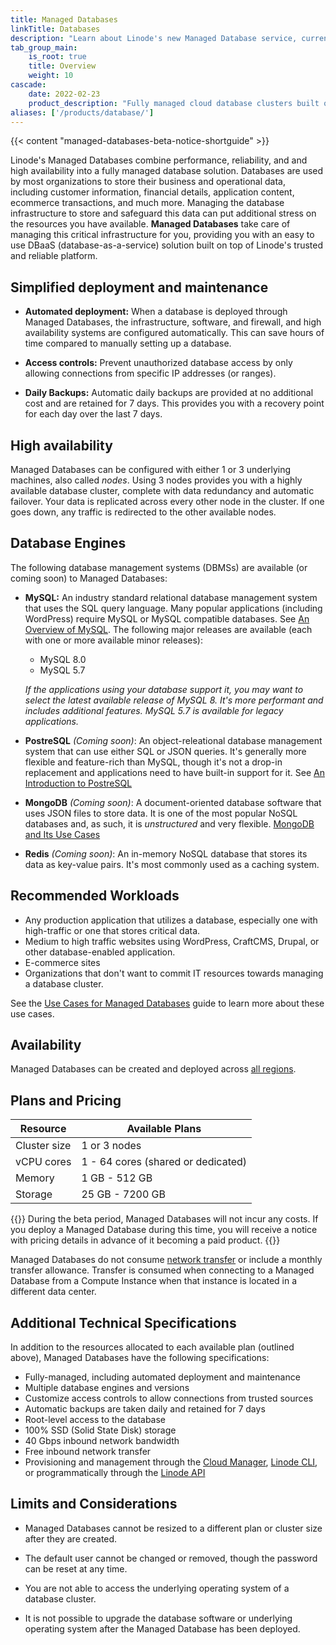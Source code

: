 ```yaml
---
title: Managed Databases
linkTitle: Databases
description: "Learn about Linode's new Managed Database service, currently in beta."
tab_group_main:
    is_root: true
    title: Overview
    weight: 10
cascade:
    date: 2022-02-23
    product_description: "Fully managed cloud database clusters built on top of Linode’s trusted and reliable platform."
aliases: ['/products/database/']
---
```


{{< content "managed-databases-beta-notice-shortguide" >}}

Linode's Managed Databases combine performance, reliability, and and high availability into a fully managed database solution. Databases are used by most organizations to store their business and operational data, including customer information, financial details, application content, ecommerce transactions, and much more. Managing the database infrastructure to store and safeguard this data can put additional stress on the resources you have available. **Managed Databases** take care of managing this critical infrastructure for you, providing you with an easy to use DBaaS (database-as-a-service) solution built on top of Linode's trusted and reliable platform.

## Simplified deployment and maintenance

- **Automated deployment:** When a database is deployed through Managed Databases, the infrastructure, software, and firewall, and high availability systems are configured automatically. This can save hours of time compared to manually setting up a database.

- **Access controls:** Prevent unauthorized database access by only allowing connections from specific IP addresses (or ranges).

- **Daily Backups:** Automatic daily backups are provided at no additional cost and are retained for 7 days. This provides you with a recovery point for each day over the last 7 days.

## High availability

Managed Databases can be configured with either 1 or 3 underlying machines, also called *nodes*. Using 3 nodes provides you with a highly available database cluster, complete with data redundancy and automatic failover. Your data is replicated across every other node in the cluster. If one goes down, any traffic is redirected to the other available nodes.

## Database Engines

The following database management systems (DBMSs) are available (or coming soon) to Managed Databases:

- **MySQL:** An industry standard relational database management system that uses the SQL query language. Many popular applications (including WordPress) require MySQL or MySQL compatible databases. See [An Overview of MySQL](/docs/guides/an-overview-of-mysql/). The following major releases are available (each with one or more available minor releases):

    - MySQL 8.0
    - MySQL 5.7

    *If the applications using your database support it, you may want to select the latest available release of MySQL 8. It's more performant and includes additional features. MySQL 5.7 is available for legacy applications.*

- **PostreSQL** *(Coming soon)*: An object-releational database management system that can use either SQL or JSON queries. It's generally more flexible and feature-rich than MySQL, though it's not a drop-in replacement and applications need to have built-in support for it. See [An Introduction to PostreSQL](/docs/guides/an-introduction-to-postgresql/)

- **MongoDB** *(Coming soon)*: A document-oriented database software that uses JSON files to store data. It is one of the most popular NoSQL databases and, as such, it is *unstructured* and very flexible. [MongoDB and Its Use Cases](/docs/guides/mongodb-and-its-use-cases/)

- **Redis** *(Coming soon)*: An in-memory NoSQL database that stores its data as key-value pairs. It's most commonly used as a caching system.

## Recommended Workloads

- Any production application that utilizes a database, especially one with high-traffic or one that stores critical data.
- Medium to high traffic websites using WordPress, CraftCMS, Drupal, or other database-enabled application.
- E-commerce sites
- Organizations that don't want to commit IT resources towards managing a database cluster.

See the [Use Cases for Managed Databases](/docs/products/databases/managed-databases/guides/use-cases/) guide to learn more about these use cases.

## Availability

Managed Databases can be created and deployed across [all regions](https://www.linode.com/global-infrastructure/).

## Plans and Pricing

| Resource | Available Plans |
| -- | -- |
| Cluster size | 1 or 3 nodes |
| vCPU cores | 1 - 64 cores (shared or dedicated) |
| Memory | 1 GB - 512 GB |
| Storage | 25 GB - 7200 GB |

{{<note>}}
During the beta period, Managed Databases will not incur any costs. If you deploy a Managed Database during this time, you will receive a notice with pricing details in advance of it becoming a paid product.
{{</note>}}

Managed Databases do not consume [network transfer](/docs/guides/network-transfer/) or include a monthly transfer allowance. Transfer is consumed when connecting to a Managed Database from a Compute Instance when that instance is located in a different data center.

## Additional Technical Specifications

In addition to the resources allocated to each available plan (outlined above), Managed Databases have the following specifications:

- Fully-managed, including automated deployment and maintenance
- Multiple database engines and versions
- Customize access controls to allow connections from trusted sources
- Automatic backups are taken daily and retained for 7 days
- Root-level access to the database
- 100% SSD (Solid State Disk) storage
- 40 Gbps inbound network bandwidth
- Free inbound network transfer
- Provisioning and management through the [Cloud Manager](https://cloud.linode.com/), [Linode CLI](https://www.linode.com/products/cli/), or programmatically through the [Linode API](https://www.linode.com/products/linode-api/)

## Limits and Considerations

- Managed Databases cannot be resized to a different plan or cluster size after they are created.

- The default user cannot be changed or removed, though the password can be reset at any time.

- You are not able to access the underlying operating system of a database cluster.

- It is not possible to upgrade the database software or underlying operating system after the Managed Database has been deployed.